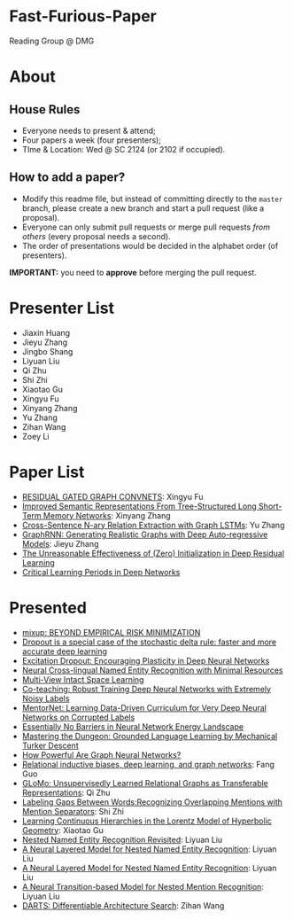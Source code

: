 # Fast-Furious-Paper
Reading Group @ DMG

# About

## House Rules
- Everyone needs to present & attend;
- Four papers a week (four presenters);
- TIme & Location: Wed @ SC 2124 (or 2102 if occupied).

## How to add a paper?
- Modify this readme file, but instead of committing directly to the `master` branch, please create a new branch and start a pull request (like a proposal).
- Everyone can only submit pull requests or merge pull requests *from others* (every proposal needs a second).
- The order of presentations would be decided in the alphabet order (of presenters).

**IMPORTANT:** you need to **approve** before merging the pull request.

# Presenter List

- Jiaxin Huang
- Jieyu Zhang
- Jingbo Shang
- Liyuan Liu
- Qi Zhu
- Shi Zhi
- Xiaotao Gu
- Xingyu Fu
- Xinyang Zhang
- Yu Zhang
- Zihan Wang
- Zoey Li

# Paper List

- [RESIDUAL GATED GRAPH CONVNETS](https://arxiv.org/pdf/1711.07553.pdf): Xingyu Fu
- [Improved Semantic Representations From Tree-Structured Long Short-Term Memory Networks](https://arxiv.org/abs/1503.00075): Xinyang Zhang
- [Cross-Sentence N-ary Relation Extraction with Graph LSTMs](https://arxiv.org/pdf/1708.03743.pdf): Yu Zhang
- [GraphRNN: Generating Realistic Graphs with Deep Auto-regressive Models](https://arxiv.org/pdf/1802.08773.pdf): Jieyu Zhang
- [The Unreasonable Effectiveness of (Zero) Initialization in Deep Residual Learning](https://openreview.net/pdf?id=H1gsz30cKX)
- [Critical Learning Periods in Deep Networks](https://openreview.net/forum?id=BkeStsCcKQ)

# Presented

- [mixup: BEYOND EMPIRICAL RISK MINIMIZATION](https://arxiv.org/pdf/1710.09412.pdf)
- [Dropout is a special case of the stochastic delta rule: faster and more accurate deep learning](https://arxiv.org/pdf/1808.03578.pdf)
- [Excitation Dropout: Encouraging Plasticity in Deep Neural Networks](https://openreview.net/pdf?id=H1xQSjCqFQ)
- [Neural Cross-lingual Named Entity Recognition with Minimal Resources](https://arxiv.org/pdf/1808.09861.pdf)
- [Multi-View Intact Space Learning](https://ieeexplore.ieee.org/stamp/stamp.jsp?tp=&arnumber=7072521)
- [Co-teaching: Robust Training Deep Neural Networks with Extremely Noisy Labels](https://arxiv.org/abs/1804.06872)
- [MentorNet: Learning Data-Driven Curriculum for Very Deep Neural Networks on Corrupted Labels](https://arxiv.org/abs/1712.05055)
- [Essentially No Barriers in Neural Network Energy Landscape](https://arxiv.org/pdf/1803.00885.pdf)
- [Mastering the Dungeon: Grounded Language Learning by Mechanical Turker Descent](https://arxiv.org/abs/1711.07950)
- [How Powerful Are Graph Neural Networks?](https://arxiv.org/abs/1810.00826)
- [Relational inductive biases, deep learning, and graph networks](https://arxiv.org/pdf/1806.01261.pdf): Fang Guo
- [GLoMo: Unsupervisedly Learned Relational Graphs as Transferable Representations](https://arxiv.org/abs/1806.05662): Qi Zhu
- [Labeling Gaps Between Words:Recognizing Overlapping Mentions with Mention Separators](http://www.statnlp.org/research/ie/emnlp2017-mention-separators.pdf): Shi Zhi
- [Learning Continuous Hierarchies in the Lorentz Model of Hyperbolic Geometry](https://arxiv.org/pdf/1806.03417.pdf): Xiaotao Gu
- [Nested Named Entity Recognition Revisited](http://aclweb.org/anthology/N18-1079): Liyuan Liu
- [A Neural Layered Model for Nested Named Entity Recognition](http://aclweb.org/anthology/N18-1131): Liyuan Liu
- [A Neural Layered Model for Nested Named Entity Recognition](http://aclweb.org/anthology/N18-1131): Liyuan Liu
- [A Neural Transition-based Model for Nested Mention Recognition](https://arxiv.org/pdf/1810.01808.pdf): Liyuan Liu
- [DARTS: Differentiable Architecture Search](https://openreview.net/forum?id=S1eYHoC5FX&noteId=rkxzCbNziX): Zihan Wang
